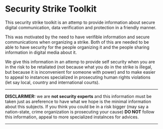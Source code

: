 # Security Strike Toolkit

This security strike toolkit is an attemp to provide information about secure
digital communication, data verification and protection in a friendly manner.

This was motivated by the need to have verifible information and secure
communications when organizing a strike. Both of this are needed to be able to
have security for the people organizing it and the people sharing information
in digital media about it.

We give this information in an attemp to provide self security when you are in
the risk to be retaliated (not because what you do in the strike is illegal, but
because it is inconvenient for someone with power) and to make easier to appeal
to instances specialized in prosecuting human rights violations (let say local,
country and international courts).

---

**DISCLARIMER:** we are **not security experts** and this information must
be taken just as areference to have what we hope is the minimal information
about this subjects. If you think you could be in a risk bigger (may say a
nation-state, crime organization is prosecuting your cause) **DO NOT** follow
this information, appeal to more specialized instalnces for advices.

---

